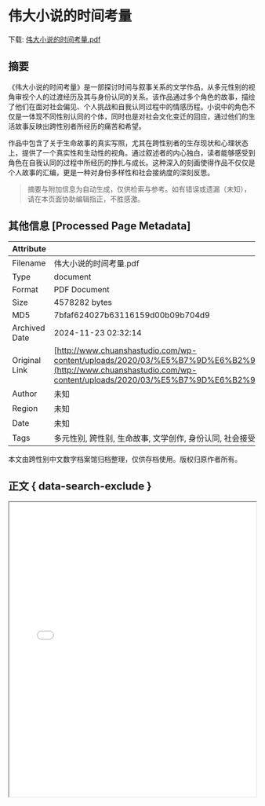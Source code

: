 # 伟大小说的时间考量

<!-- tcd_download_link -->
下载: <a href="../伟大小说的时间考量.pdf" download>伟大小说的时间考量.pdf</a>
<!-- tcd_download_link_end -->

## 摘要

<!-- tcd_abstract -->
《伟大小说的时间考量》是一部探讨时间与叙事关系的文学作品，从多元性别的视角审视个人的过渡经历及其与身份认同的关系。该作品通过多个角色的故事，描绘了他们在面对社会偏见、个人挑战和自我认同过程中的情感历程。小说中的角色不仅是一体现不同性别认同的个体，同时也是对社会文化变迁的回应，通过他们的生活故事反映出跨性别者所经历的痛苦和希望。

作品中包含了关于生命故事的真实写照，尤其在跨性别者的生存现状和心理状态上，提供了一个真实性和生动性的视角。通过叙述者的内心独白，读者能够感受到角色在自我认同的过程中所经历的挣扎与成长。这种深入的刻画使得作品不仅仅是个人故事的汇编，更是一种对身份多样性和社会接纳度的深刻反思。

<!-- tcd_abstract_end -->

> 摘要与附加信息为自动生成，仅供检索与参考。如有错误或遗漏（未知），请在本页面协助编辑指正，不胜感激。

## 其他信息 [Processed Page Metadata]

| Attribute       | Value                                  |
|-----------------|----------------------------------------|
| Filename        | 伟大小说的时间考量.pdf                             |
| Type            | document                                 |
| Format          | PDF Document                               |
| Size            | 4578282 bytes                           |
| MD5             | 7bfaf624027b63116159d00b09b704d9                                  |
| Archived Date   | 2024-11-23 02:32:14                             |
| Original Link   | [http://www.chuanshastudio.com/wp-content/uploads/2020/03/%E5%B7%9D%E6%B2%99%EF%BC%9A%E4%B8%AD%E5%9B%BD%E6%96%87%E5%AD%A6%E8%AF%A5%E4%B8%8D%E8%AF%A5%E9%9D%A2%E5%AF%B9%E4%BC%9F%E5%A4%A7%EF%BC%883%EF%BC%89%E3%80%8A%E8%8A%B1%E5%9F%8E%E3%80%8B2005%E5%B9%B4%E7%AC%AC%E5%85%AD%E6%9C%9F.pdf](http://www.chuanshastudio.com/wp-content/uploads/2020/03/%E5%B7%9D%E6%B2%99%EF%BC%9A%E4%B8%AD%E5%9B%BD%E6%96%87%E5%AD%A6%E8%AF%A5%E4%B8%8D%E8%AF%A5%E9%9D%A2%E5%AF%B9%E4%BC%9F%E5%A4%A7%EF%BC%883%EF%BC%89%E3%80%8A%E8%8A%B1%E5%9F%8E%E3%80%8B2005%E5%B9%B4%E7%AC%AC%E5%85%AD%E6%9C%9F.pdf)                         |
| Author          | 未知                               |
| Region          | 未知                               |
| Date            | 未知                                 |
| Tags            | 多元性别, 跨性别, 生命故事, 文学创作, 身份认同, 社会接受度                                 |

本文由跨性别中文数字档案馆归档整理，仅供存档使用。版权归原作者所有。


## 正文 { data-search-exclude }

<!-- tcd_main_text -->
<iframe src="../伟大小说的时间考量.pdf" width="100%" height="600px">
    <p>无法显示PDF，请下载查看。</p>
</iframe>
<!-- tcd_main_text_end -->

